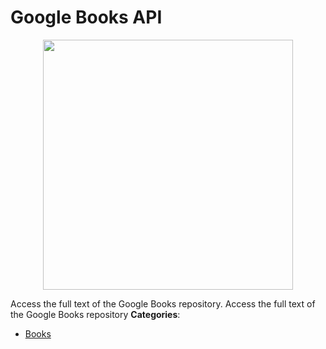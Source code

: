 # Google Books API

<p align="center">
    <img width="400" src="https://raw.githubusercontent.com/awesome-apis/awesome-apis/apis/google-books-api/logo_256x256.png" />
</p>


Access the full text of the Google Books repository.  Access the full text of the Google Books repository
**Categories**:

- [Books](https://github/awesome-apis/awesome-apis#books)



